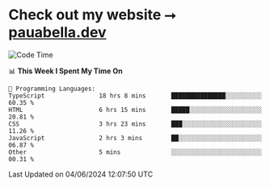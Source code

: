 # Check out my website ⭢ [pauabella.dev](https://pauabella.dev)

<!--START_SECTION:waka-->
![Code Time](http://img.shields.io/badge/Code%20Time-3%2C422%20hrs%2014%20mins-blue)

📊 **This Week I Spent My Time On** 

```text
💬 Programming Languages: 
TypeScript               18 hrs 8 mins       ███████████████░░░░░░░░░░   60.35 % 
HTML                     6 hrs 15 mins       █████░░░░░░░░░░░░░░░░░░░░   20.81 % 
CSS                      3 hrs 23 mins       ███░░░░░░░░░░░░░░░░░░░░░░   11.26 % 
JavaScript               2 hrs 3 mins        ██░░░░░░░░░░░░░░░░░░░░░░░   06.87 % 
Other                    5 mins              ░░░░░░░░░░░░░░░░░░░░░░░░░   00.31 % 
```


 Last Updated on 04/06/2024 12:07:50 UTC
<!--END_SECTION:waka-->
